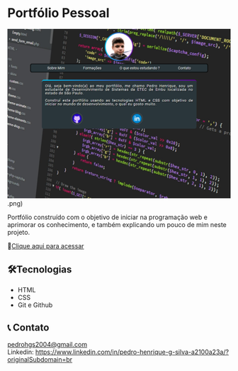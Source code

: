 # Portfólio Pessoal

![preview](./pedrodevvv.github.io_Portfolio_.png).png)

Portfólio construído com o objetivo de iniciar na programação web e aprimorar os conhecimento, e também explicando um pouco de mim neste projeto.

🔗[Clique aqui para acessar](https://pedrodevvv.github.io/Portfolio/)



## 🛠️Tecnologias

* HTML
* CSS
* Git e Github

## 📞 Contato

pedrohgs2004@gmail.com <br>
Linkedin: https://www.linkedin.com/in/pedro-henrique-g-silva-a2100a23a/?originalSubdomain=br
